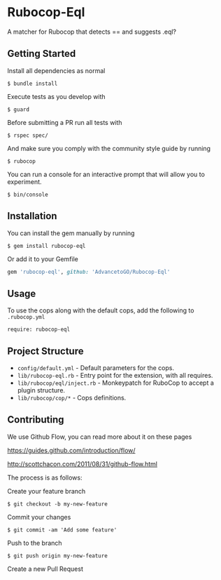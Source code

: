 # Rubocop-Eql
A matcher for Rubocop that detects == and suggests .eql?

## Getting Started
Install all dependencies as normal
```
$ bundle install
```

Execute tests as you develop with
```
$ guard
```

Before submitting a PR run all tests with
```
$ rspec spec/
```

And make sure you comply with the community style guide by running
```
$ rubocop
```

You can run a console for an interactive prompt that will allow you
to experiment.
```
$ bin/console
```


## Installation
You can install the gem manually by running
```
$ gem install rubocop-eql
```
Or add it to your Gemfile
```ruby
gem 'rubocop-eql', github: 'AdvancetoGO/Rubocop-Eql'
```


## Usage
To use the cops along with the default cops, add the following to `.rubocop.yml`

```
require: rubocop-eql
```


## Project Structure

* `config/default.yml` - Default parameters for the cops.
* `lib/rubocop-eql.rb` - Entry point for the extension, with all requires.
* `lib/rubocop/eql/inject.rb` - Monkeypatch for RuboCop to accept a plugin
structure.
* `lib/rubocop/cop/*` - Cops definitions.

## Contributing
We use Github Flow, you can read more about it on these pages

https://guides.github.com/introduction/flow/

http://scottchacon.com/2011/08/31/github-flow.html


The process is as follows:

Create your feature branch
```
$ git checkout -b my-new-feature
```

Commit your changes
```
$ git commit -am 'Add some feature'
```

Push to the branch
```
$ git push origin my-new-feature
```

Create a new Pull Request
